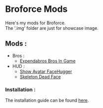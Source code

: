 # Broforce Mods
 Here's my mods for Broforce.  
 The '.img' folder are just for showcase image.

## Mods :
 * Bros :
    * [Expendabros Bros In Game](https://github.com/Gorzon38/Broforce-Mods/tree/main/Expendables%20Bros%20In%20Game)
 * HUD :
    * [Show Avatar FaceHugger](https://github.com/Gorzon38/Broforce-Mods/tree/main/Show%20Avatar%20FaceHugger)
    * [Skeleton Dead Face](https://github.com/Gorzon38/Broforce-Mods/tree/main/Skeleton%20Dead%20Face)

### Installation :
The installation guide can be found [here](https://steamcommunity.com/sharedfiles/filedetails/?id=2434812447).  